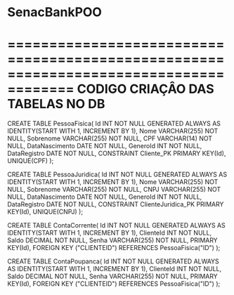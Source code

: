 # SenacBankPOO

======================================================================================
CODIGO CRIAÇÂO DAS TABELAS NO DB
======================================================================================


CREATE TABLE PessoaFisica(
    Id INT NOT NULL GENERATED ALWAYS AS IDENTITY(START WITH 1, INCREMENT BY 1),
    Nome VARCHAR(255) NOT NULL,
    Sobrenome VARCHAR(255) NOT NULL,
    CPF VARCHAR(14) NOT NULL,
    DataNascimento DATE NOT NULL,
    GeneroId INT NOT NULL,
    DataRegistro DATE NOT NULL,
    CONSTRAINT Cliente_PK PRIMARY KEY(Id),
    UNIQUE(CPF)
);

CREATE TABLE PessoaJuridica(
    Id INT NOT NULL GENERATED ALWAYS AS IDENTITY(START WITH 1, INCREMENT BY 1),
    Nome VARCHAR(255) NOT NULL,
    Sobrenome VARCHAR(255) NOT NULL,
    CNPJ VARCHAR(255) NOT NULL,
    DataNascimento DATE NOT NULL,
    GeneroId INT NOT NULL,
    DataRegistro DATE NOT NULL,
    CONSTRAINT ClienteJuridica_PK PRIMARY KEY(Id),
    UNIQUE(CNPJ)
);

CREATE TABLE ContaCorrente(
    Id INT NOT NULL GENERATED ALWAYS AS IDENTITY(START WITH 1, INCREMENT BY 1),
    ClienteId INT NOT NULL,
    Saldo DECIMAL NOT NULL,
    Senha VARCHAR(255) NOT NULL,
    PRIMARY KEY(Id),
    FOREIGN KEY ("CLIENTEID") REFERENCES PessoaFisica("ID")
);

CREATE TABLE ContaPoupanca(
    Id INT NOT NULL GENERATED ALWAYS AS IDENTITY(START WITH 1, INCREMENT BY 1),
    ClienteId INT NOT NULL,
    Saldo DECIMAL NOT NULL,
    Senha VARCHAR(255) NOT NULL,
    PRIMARY KEY(Id),
    FOREIGN KEY ("CLIENTEID") REFERENCES PessoaFisica("ID")
);
